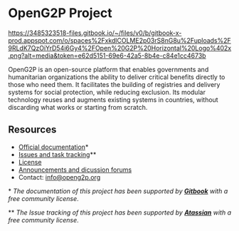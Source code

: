 # OpenG2P Project

https://3485323518-files.gitbook.io/~/files/v0/b/gitbook-x-prod.appspot.com/o/spaces%2FxkdlCOLME2p03rS8nG8u%2Fuploads%2F9RLdK7QzOiYrD54i6Gy4%2FOpen%20G2P%20Horizontal%20Logo%402x.png?alt=media&token=e62d5151-69e6-42a5-8b4e-c84e1cc4673b

OpenG2P is an open-source platform that enables governments and humanitarian organizations the ability to deliver critical benefits directly to those who need them. It facilitates the building of registries and delivery systems for social protection, while reducing exclusion. Its modular technology reuses and augments existing systems in countries, without discarding what works or starting from scratch.

## Resources

* [Official documentation](https://docs.openg2p.org)\* 
* [Issues and task tracking](https://docs.openg2p.org/community/contributing-to-openg2p#issues)\**
* [License](https://docs.openg2p.org/license)
* [Announcements and dicussion forums](https://github.com/orgs/OpenG2P/discussions)
* Contact: info@openg2p.org

\* _The documentation of this project has been supported by [**Gitbook**](https://gitbook.com) with a free community license_.

\** _The Issue tracking of this project has been supported by [**Atassian**](https://atlassian.com) with a free community license_.

